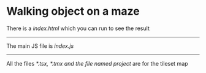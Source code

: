 # Walking object on a maze

<p>There is a <i>index.html</i> which you can run to see the result</p>
<hr/>
<p>The main JS file is <i>index.js</i></p>
<hr/>
<p>All the files <i>*.tsx, *.tmx and the file named project</i> are for the tileset map</p>
